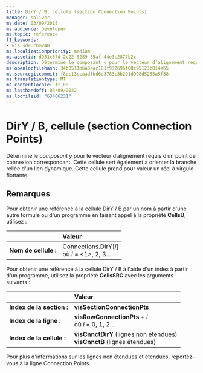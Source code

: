 ```yaml
---
title: DirY / B, cellule (section Connection Points)
manager: soliver
ms.date: 03/09/2015
ms.audience: Developer
ms.topic: reference
f1_keywords:
- vis_sdr.chm240
ms.localizationpriority: medium
ms.assetid: d951c57d-2c22-0289-35af-44e3c2877b2c
description: Détermine le composant y pour le vecteur d’alignement requis d’un point de connexion correspondant. Cette cellule sert également à orienter la branche reliée d'un lien dynamique. Elle accepte une valeur à virgule flottante.
ms.openlocfilehash: 34b0511b6a3aac181f932696f08c95123b814e65
ms.sourcegitcommit: f8dc13ccaadfbd6d3783c3b291d998d5255a5f38
ms.translationtype: MT
ms.contentlocale: fr-FR
ms.lasthandoff: 03/09/2022
ms.locfileid: "63406231"
---
```

# <a name="diry--b-cell-connection-points-section"></a>DirY / B, cellule (section Connection Points)

Détermine le *composant y* pour le vecteur d’alignement requis d’un point de connexion correspondant. Cette cellule sert également à orienter la branche reliée d'un lien dynamique. Cette cellule prend pour valeur un réel à virgule flottante.
  
## <a name="remarks"></a>Remarques

Pour obtenir une référence à la cellule DirY / B par un nom à partir d'une autre formule ou d'un programme en faisant appel à la propriété **CellsU**, utilisez :
  
||Valeur |
|:-----|:-----|
|**Nom de cellule :**  <br/> |Connections.DirY[*i*]           <br/>où *i* = <1>, 2, 3... |

Pour obtenir une référence à la cellule DirY / B à l'aide d'un index à partir d'un programme, utilisez la propriété **CellsSRC** avec les arguments suivants :
  
||Valeur |
|:-----|:-----|
|**Index de la section :**  <br/> |**visSectionConnectionPts** <br/> |
|**Index de la ligne :**  <br/> |**visRowConnectionPts** +  *i*           <br/>où *i* = 0, 1, 2... |
|**Index de la cellule :**  <br/> |**visCnnctDirY** (lignes non étendues)          <br/>**visCnnctB** (lignes étendues)  <br/> |

Pour plus d'informations sur les lignes non étendues et étendues, reportez-vous à la ligne Connection Points.
  